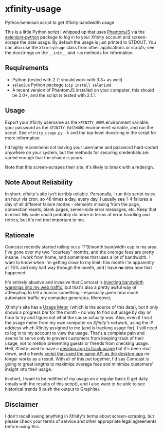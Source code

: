 # xfinity-usage

Python/selenium script to get Xfinity bandwidth usage

This is a little Python script I whipped up that uses [PhantomJS](http://phantomjs.org/) via the [selenium-python](http://selenium-python.readthedocs.io/) package to log in to your Xfinity account and screen-scrape the data usage. By default the usage is just printed to STDOUT. You can also use the ``XfinityUsage`` class from other applications or scripts; see the docstrings on the ``__init__`` and ``run`` methods for information.

## Requirements

* Python (tested with 2.7; should work with 3.3+ as well)
* ``selenium`` Python package (``pip install selenium``)
* A recent version of PhantomJS installed on your computer; this should be 2.0+, and the script is tested with 2.1.1.

## Usage

Export your Xfinity username as the ``XFINITY_USER`` environment variable, your password as the ``XFINITY_PASSWORD`` environment variable, and run the script. See ``xfinity_usage.py -h`` and the top-level docstring in the script for more information.

I'd highly recommend not leaving your username and password hard-coded anywhere on your system, but the methods for securing credentials are varied enough that the choice is yours.

Note that this screen-scrapes their site; it's likely to break with a redesign.

## Note About Reliability

In short: xfinity's site isn't terribly reliable. Personally, I run this script twice an hour via cron, so 48 times a day, every day. I usually see 1-4 failures a day of all different failure modes - elements missing from the page, connection resets, blank pages, server-side error messages, etc. Keep that in mind. My code could probably do more in terms of error handling and retries, but it's not _that_ important to me.

## Rationale

Comcast recently started rolling out a 1TB/month bandwidth cap in my area. I've gone over my two "courtesy" months, and the overage fees are pretty insane. I work from home, and sometimes that uses a lot of bandwidth. I want to know when I'm getting close to my limit; this month I'm apparently at 75% and only half way through the month, and I have **no** idea how that happened.

It's entirely abusive and invasive that Comcast is [injecting bandwidth warnings into my web traffic](https://www.techdirt.com/articles/20161123/10554936126/comcast-takes-heat-injecting-messages-into-internet-traffic.shtml), but that's also a pretty awful way of attempting to tell a human something - especially given how much automated traffic my computer generates. Moreover,

Xfinity's site has a [Usage Meter](http://www.xfinity.com/usagemeter) (which is the source of this data), but it only shows a progress bar for the month - no way to find out usage by day or hour to try and figure out what the cause actually was. Also, even if I visit the usage meter from my own computer *on Xfinity's network*, using the IP address which Xfinity assigned to me (and is tracking usage for), I still need to log in to my account to view the usage. That's a complete pain and seems to serve only to prevent customers from keeping track of their usage, not to metion preventing guests or friends from checking usage. Hell, Xfinity used to have a [desktop app to track usage](http://usmapp-qa.comcast.net/) but it's been shut down, and a handy [script that used the same API as the desktop app](https://github.com/WTFox/comcastUsage) no longer works as a result. With all of this put together, I'd say Comcast is going to great lengths to maximize overage fees and minimize customers' insight into their usage.

In short, I want to be notified of my usage on a regular basis (I get daily emails with the results of this script), and I also want to be able to see historical trends (I push the output to Graphite).

## Disclaimer

I don't recall seeing anything in Xfinity's terms about screen-scraping, but please check your terms of service and other appropriate legal agreements before using this.
